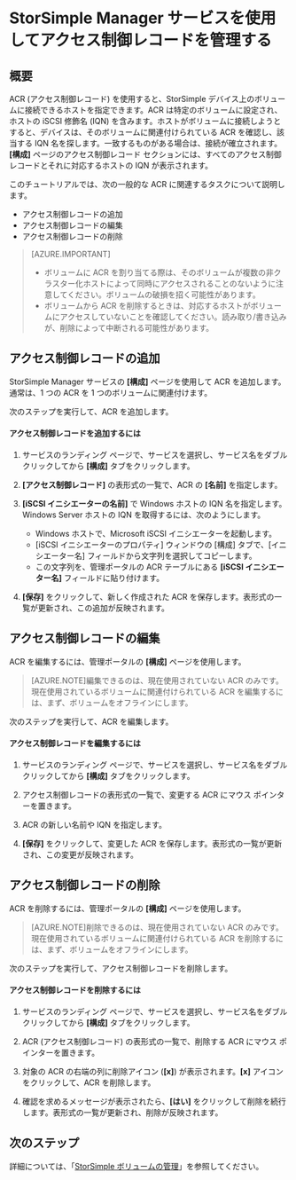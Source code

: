 <properties 
   pageTitle="StorSimple でのアクセス制御レコードの管理 | Microsoft Azure"
	description="ACR (アクセス制御レコード) を使用して、StorSimple デバイス上のボリュームに接続できるホストを判別する方法について説明します。"
	services="storsimple"
	documentationCenter=""
	authors="alkohli"
	manager="carolz"
	editor=""/>
<tags 
   ms.service="storsimple"
	ms.devlang="na"
	ms.topic="article"
	ms.tgt_pltfrm="na"
	ms.workload="na"
	ms.date="09/01/2015"
	ms.author="alkohli"/>

# StorSimple Manager サービスを使用してアクセス制御レコードを管理する

## 概要

ACR (アクセス制御レコード) を使用すると、StorSimple デバイス上のボリュームに接続できるホストを指定できます。ACR は特定のボリュームに設定され、ホストの iSCSI 修飾名 (IQN) を含みます。ホストがボリュームに接続しようとすると、デバイスは、そのボリュームに関連付けられている ACR を確認し、該当する IQN 名を探します。一致するものがある場合は、接続が確立されます。**[構成]** ページのアクセス制御レコード セクションには、すべてのアクセス制御レコードとそれに対応するホストの IQN が表示されます。

このチュートリアルでは、次の一般的な ACR に関連するタスクについて説明します。

- アクセス制御レコードの追加 
- アクセス制御レコードの編集 
- アクセス制御レコードの削除 

> [AZURE.IMPORTANT]
> 
> - ボリュームに ACR を割り当てる際は、そのボリュームが複数の非クラスター化ホストによって同時にアクセスされることのないように注意してください。ボリュームの破損を招く可能性があります。 
> - ボリュームから ACR を削除するときは、対応するホストがボリュームにアクセスしていないことを確認してください。読み取り/書き込みが、削除によって中断される可能性があります。

## アクセス制御レコードの追加

StorSimple Manager サービスの **[構成]** ページを使用して ACR を追加します。通常は、1 つの ACR を 1 つのボリュームに関連付けます。

次のステップを実行して、ACR を追加します。

#### アクセス制御レコードを追加するには

1. サービスのランディング ページで、サービスを選択し、サービス名をダブルクリックしてから **[構成]** タブをクリックします。

2. **[アクセス制御レコード]** の表形式の一覧で、ACR の **[名前]** を指定します。

3. **[iSCSI イニシエーターの名前]** で Windows ホストの IQN 名を指定します。Windows Server ホストの IQN を取得するには、次のようにします。

   - Windows ホストで、Microsoft iSCSI イニシエーターを起動します。
   - [iSCSI イニシエーターのプロパティ] ウィンドウの [構成] タブで、[イニシエーター名] フィールドから文字列を選択してコピーします。
   - この文字列を、管理ポータルの ACR テーブルにある **[iSCSI イニシエーター名]** フィールドに貼り付けます。

4. **[保存]** をクリックして、新しく作成された ACR を保存します。表形式の一覧が更新され、この追加が反映されます。

## アクセス制御レコードの編集

ACR を編集するには、管理ポータルの **[構成]** ページを使用します。

> [AZURE.NOTE]編集できるのは、現在使用されていない ACR のみです。現在使用されているボリュームに関連付けられている ACR を編集するには、まず、ボリュームをオフラインにします。

次のステップを実行して、ACR を編集します。

#### アクセス制御レコードを編集するには

1. サービスのランディング ページで、サービスを選択し、サービス名をダブルクリックしてから **[構成]** タブをクリックします。

2. アクセス制御レコードの表形式の一覧で、変更する ACR にマウス ポインターを置きます。

3. ACR の新しい名前や IQN を指定します。

4. **[保存]** をクリックして、変更した ACR を保存します。表形式の一覧が更新され、この変更が反映されます。

## アクセス制御レコードの削除

ACR を削除するには、管理ポータルの **[構成]** ページを使用します。

> [AZURE.NOTE]削除できるのは、現在使用されていない ACR のみです。現在使用されているボリュームに関連付けられている ACR を削除するには、まず、ボリュームをオフラインにします。

次のステップを実行して、アクセス制御レコードを削除します。

#### アクセス制御レコードを削除するには

1. サービスのランディング ページで、サービスを選択し、サービス名をダブルクリックしてから **[構成]** タブをクリックします。

2. ACR (アクセス制御レコード) の表形式の一覧で、削除する ACR にマウス ポインターを置きます。

3. 対象の ACR の右端の列に削除アイコン (**[x]**) が表示されます。**[x]** アイコンをクリックして、ACR を削除します。

4. 確認を求めるメッセージが表示されたら、**[はい]** をクリックして削除を続行します。表形式の一覧が更新され、削除が反映されます。

## 次のステップ

詳細については、「[StorSimple ボリュームの管理](storsimple-manage-volumes.md)」を参照してください。

 

<!---HONumber=September15_HO1-->
